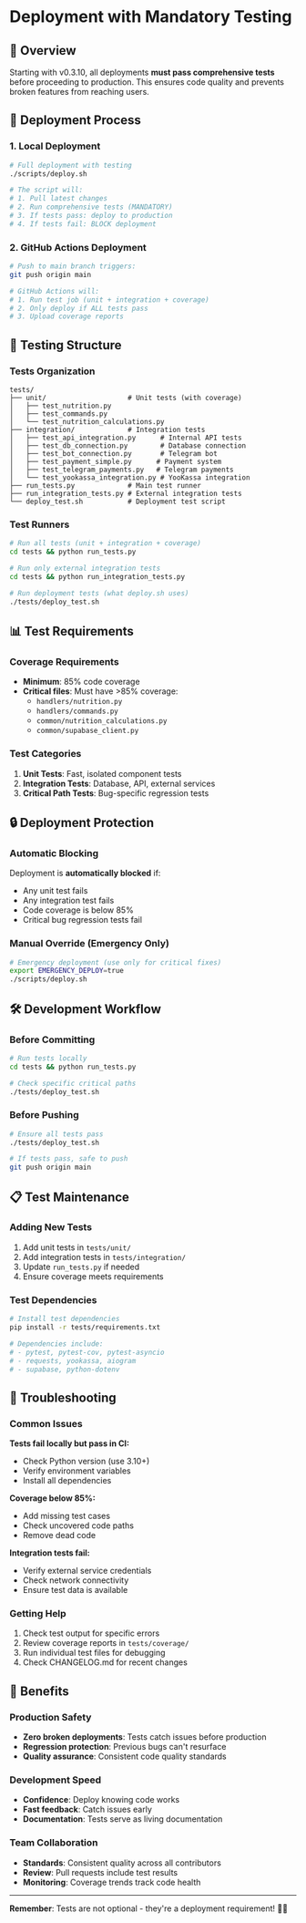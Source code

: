# Deployment with Mandatory Testing

## 🎯 Overview
Starting with v0.3.10, all deployments **must pass comprehensive tests** before proceeding to production. This ensures code quality and prevents broken features from reaching users.

## 🚀 Deployment Process

### 1. Local Deployment
```bash
# Full deployment with testing
./scripts/deploy.sh

# The script will:
# 1. Pull latest changes
# 2. Run comprehensive tests (MANDATORY)
# 3. If tests pass: deploy to production
# 4. If tests fail: BLOCK deployment
```

### 2. GitHub Actions Deployment
```bash
# Push to main branch triggers:
git push origin main

# GitHub Actions will:
# 1. Run test job (unit + integration + coverage)
# 2. Only deploy if ALL tests pass
# 3. Upload coverage reports
```

## 🧪 Testing Structure

### Tests Organization
```
tests/
├── unit/                    # Unit tests (with coverage)
│   ├── test_nutrition.py
│   ├── test_commands.py
│   └── test_nutrition_calculations.py
├── integration/             # Integration tests
│   ├── test_api_integration.py      # Internal API tests
│   ├── test_db_connection.py        # Database connection
│   ├── test_bot_connection.py       # Telegram bot
│   ├── test_payment_simple.py      # Payment system
│   ├── test_telegram_payments.py   # Telegram payments
│   └── test_yookassa_integration.py # YooKassa integration
├── run_tests.py             # Main test runner
├── run_integration_tests.py # External integration tests
└── deploy_test.sh           # Deployment test script
```

### Test Runners
```bash
# Run all tests (unit + integration + coverage)
cd tests && python run_tests.py

# Run only external integration tests
cd tests && python run_integration_tests.py

# Run deployment tests (what deploy.sh uses)
./tests/deploy_test.sh
```

## 📊 Test Requirements

### Coverage Requirements
- **Minimum**: 85% code coverage
- **Critical files**: Must have >85% coverage:
  - `handlers/nutrition.py`
  - `handlers/commands.py`
  - `common/nutrition_calculations.py`
  - `common/supabase_client.py`

### Test Categories
1. **Unit Tests**: Fast, isolated component tests
2. **Integration Tests**: Database, API, external services
3. **Critical Path Tests**: Bug-specific regression tests

## 🔒 Deployment Protection

### Automatic Blocking
Deployment is **automatically blocked** if:
- Any unit test fails
- Any integration test fails
- Code coverage is below 85%
- Critical bug regression tests fail

### Manual Override (Emergency Only)
```bash
# Emergency deployment (use only for critical fixes)
export EMERGENCY_DEPLOY=true
./scripts/deploy.sh
```

## 🛠️ Development Workflow

### Before Committing
```bash
# Run tests locally
cd tests && python run_tests.py

# Check specific critical paths
./tests/deploy_test.sh
```

### Before Pushing
```bash
# Ensure all tests pass
./tests/deploy_test.sh

# If tests pass, safe to push
git push origin main
```

## 📋 Test Maintenance

### Adding New Tests
1. Add unit tests in `tests/unit/`
2. Add integration tests in `tests/integration/`
3. Update `run_tests.py` if needed
4. Ensure coverage meets requirements

### Test Dependencies
```bash
# Install test dependencies
pip install -r tests/requirements.txt

# Dependencies include:
# - pytest, pytest-cov, pytest-asyncio
# - requests, yookassa, aiogram
# - supabase, python-dotenv
```

## 🚨 Troubleshooting

### Common Issues

**Tests fail locally but pass in CI:**
- Check Python version (use 3.10+)
- Verify environment variables
- Install all dependencies

**Coverage below 85%:**
- Add missing test cases
- Check uncovered code paths
- Remove dead code

**Integration tests fail:**
- Verify external service credentials
- Check network connectivity
- Ensure test data is available

### Getting Help
1. Check test output for specific errors
2. Review coverage reports in `tests/coverage/`
3. Run individual test files for debugging
4. Check CHANGELOG.md for recent changes

## 🎉 Benefits

### Production Safety
- **Zero broken deployments**: Tests catch issues before production
- **Regression protection**: Previous bugs can't resurface
- **Quality assurance**: Consistent code quality standards

### Development Speed
- **Confidence**: Deploy knowing code works
- **Fast feedback**: Catch issues early
- **Documentation**: Tests serve as living documentation

### Team Collaboration
- **Standards**: Consistent quality across all contributors
- **Review**: Pull requests include test results
- **Monitoring**: Coverage trends track code health

---

**Remember**: Tests are not optional - they're a deployment requirement! 🧪✅ 
